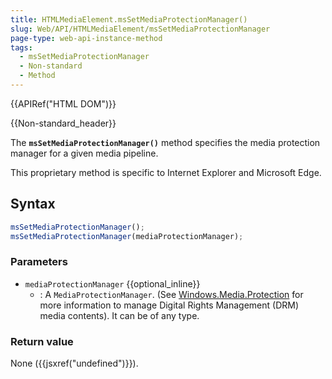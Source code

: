 ```yaml
---
title: HTMLMediaElement.msSetMediaProtectionManager()
slug: Web/API/HTMLMediaElement/msSetMediaProtectionManager
page-type: web-api-instance-method
tags:
  - msSetMediaProtectionManager
  - Non-standard
  - Method
---
```

{{APIRef("HTML DOM")}}

{{Non-standard_header}}

The **`msSetMediaProtectionManager()`** method specifies the
media protection manager for a given media pipeline.

This proprietary method is specific to Internet Explorer and Microsoft Edge.

## Syntax

```js
msSetMediaProtectionManager();
msSetMediaProtectionManager(mediaProtectionManager);
```

### Parameters

- `mediaProtectionManager` {{optional_inline}}
  - : A `MediaProtectionManager`.
    (See [Windows.Media.Protection](https://docs.microsoft.com/en-us/uwp/api/windows.media.protection?view=winrt-22000)
    for more information to manage Digital Rights Management (DRM) media contents).
    It can be of any type.

### Return value

None ({{jsxref("undefined")}}).
